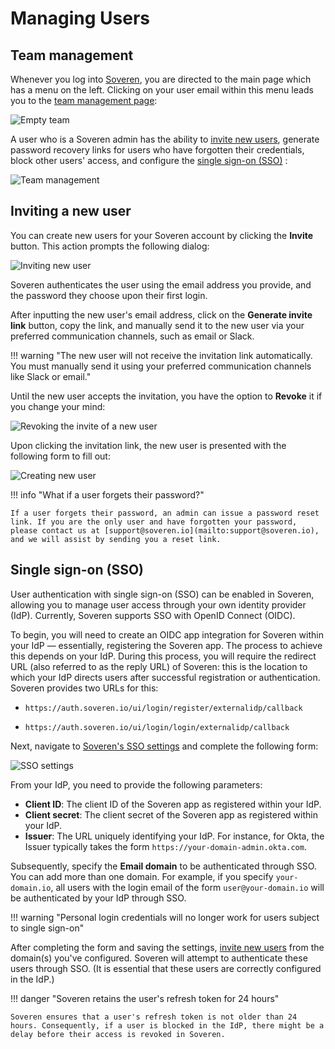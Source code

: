 # Managing Users

## Team management

Whenever you log into [Soveren](https://app.soveren.io), you are directed to the main page which has a menu on the left. Clicking on your user email within this menu leads you to the [team management page](https://app.soveren.io/team/list):

![Empty team](../../img/administration/team-init.png "Empty team")

A user who is a Soveren admin has the ability to [invite new users](#inviting-a-new-user), generate password recovery links for users who have forgotten their credentials, block other users' access, and configure the [single sign-on (SSO)](#single-sign-on-sso) :

![Team management](../../img/administration/team-existing-user-menu.png "Team management")

## Inviting a new user

You can create new users for your Soveren account by clicking the **Invite** button. This action prompts the following dialog:

![Inviting new user](../../img/administration/team-invite.png "Inviting new user")

Soveren authenticates the user using the email address you provide, and the password they choose upon their first login.

After inputting the new user's email address, click on the **Generate invite link** button, copy the link, and manually send it to the new user via your preferred communication channels, such as email or Slack.

!!! warning "The new user will not receive the invitation link automatically. You must manually send it using your preferred communication channels like Slack or email."

Until the new user accepts the invitation, you have the option to **Revoke** it if you change your mind:

![Revoking the invite of a new user](../../img/administration/team-new-user-menu.png "Revoking the invite of a new user")

Upon clicking the invitation link, the new user is presented with the following form to fill out:

![Creating new user](../../img/administration/team-invite-accept.png "Creating new user")

!!! info "What if a user forgets their password?"

    If a user forgets their password, an admin can issue a password reset link. If you are the only user and have forgotten your password, please contact us at [support@soveren.io](mailto:support@soveren.io), and we will assist by sending you a reset link.

## Single sign-on (SSO)

User authentication with single sign-on (SSO) can be enabled in Soveren, allowing you to manage user access through your own identity provider (IdP). Currently, Soveren supports SSO with OpenID Connect (OIDC).

To begin, you will need to create an OIDC app integration for Soveren within your IdP — essentially, registering the Soveren app. The process to achieve this depends on your IdP. During this process, you will require the redirect URL (also referred to as the reply URL) of Soveren: this is the location to which your IdP directs users after successful registration or authentication. Soveren provides two URLs for this:

* `https://auth.soveren.io/ui/login/register/externalidp/callback`

* `https://auth.soveren.io/ui/login/login/externalidp/callback`

Next, navigate to [Soveren's SSO settings](https://app.soveren.io/team/settings) and complete the following form:

![SSO settings](../../img/administration/sso-settings.png "SSO settings")

From your IdP, you need to provide the following parameters:

* **Client ID**: The client ID of the Soveren app as registered within your IdP.
* **Client secret**: The client secret of the Soveren app as registered within your IdP.
* **Issuer**: The URL uniquely identifying your IdP. For instance, for Okta, the Issuer typically takes the form `https://your-domain-admin.okta.com`.

Subsequently, specify the **Email domain** to be authenticated through SSO. You can add more than one domain. For example, if you specify `your-domain.io`, all users with the login email of the form `user@your-domain.io` will be authenticated by your IdP through SSO.

!!! warning "Personal login credentials will no longer work for users subject to single sign-on"

After completing the form and saving the settings, [invite new users](#inviting-a-new-user) from the domain(s) you've configured. Soveren will attempt to authenticate these users through SSO. (It is essential that these users are correctly configured in the IdP.)

!!! danger "Soveren retains the user's refresh token for 24 hours"

    Soveren ensures that a user's refresh token is not older than 24 hours. Consequently, if a user is blocked in the IdP, there might be a delay before their access is revoked in Soveren.
